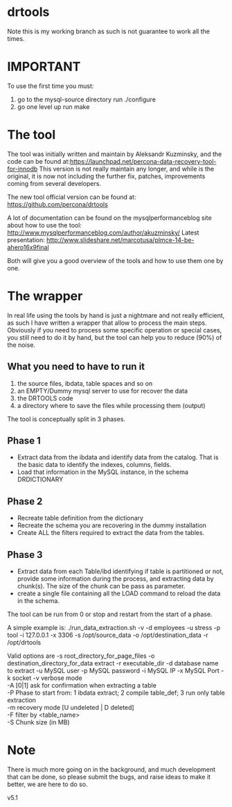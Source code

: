 drtools
=======
Note this is my working branch as such is not guarantee to work all the times.

IMPORTANT
=====================
To use the first time you must:
1) go to the mysql-source directory 
	run ./configure
2) go one level up 
	run make


The tool
============
The tool was initially written and maintain by Aleksandr Kuzminsky, and the code can be found at:https://launchpad.net/percona-data-recovery-tool-for-innodb 
This version is not really maintain any longer, and while is the original, it is now not including the further fix, patches, improvements coming from several developers.

The new tool official version can be found at:
https://github.com/percona/drtools


A lot of documentation can be found on the mysqlperformanceblog site about how to use the tool:
http://www.mysqlperformanceblog.com/author/akuzminsky/
Latest presentation: 
http://www.slideshare.net/marcotusa/plmce-14-be-ahero16x9final

Both will give you a good overview of the tools and how to use them one by one.


The wrapper
==================
In real life using the tools by hand is just a nightmare and not really efficient, as such I have written a wrapper that allow to process the main steps.
Obviously if you need to process some specific operation or special cases, you still need to do it by hand, but the tool can help you to reduce (90%) of the noise.

What you need to have to run it
----------------------------------
1) the source files, ibdata, table spaces and so on 
2) an EMPTY/Dummy mysql server to use for recover the data
3) the DRTOOLS code
4) a directory where to save the files while processing them (output)


The tool is conceptually split in 3 phases.

Phase 1
---------------
- Extract data from the ibdata and identify data from the catalog. That is the basic data to identify the indexes, columns, fields.
- Load that information in the MySQL instance, in the schema DRDICTIONARY


Phase 2
---------------
- Recreate table definition from the dictionary
- Recreate the schema you are recovering in the dummy installation
- Create ALL the filters required to extract the data from the tables.

Phase 3
---------------
- Extract data from each Table/ibd identifying if table is partitioned or not, provide some information during the process, and extracting data by chunk(s).
The size of the chunk can be pass as parameter.
- create a single file containing all the LOAD command to reload the data in the schema.


The tool can be run from 0 or stop and restart from the start of a phase.

A simple example is:
./run_data_extraction.sh -v -d  employees -u stress -p tool -i 127.0.0.1 -x 3306 -s /opt/source_data -o /opt/destination_data -r /opt/drtools

Valid options are 
 	 -s root_directory_for_page_files 
 	 -o destination_directory_for_data extract 
 	 -r executable_dir 
 	 -d database name to extract 
 	 -u MySQL user 
 	 -p MySQL password 
 	 -i MySQL IP 
 	 -x MySQL Port
 	 -k socket 
 	 -v verbose mode  
 	 -A [0|1] ask for confirmation when extracting a table  
 	 -P Phase to start from:
	 	1 ibdata extract;
 		2 compile table_def;
	 	3 run only table extraction  
 	 -m recovery mode [U undeleted | D deleted]  
 	 -F filter by <table_name>  
 	 -S Chunk size (in MB)
 	 
 	 

Note
==============
There is much more going on in the background, and much development that can be done, so please submit the bugs, and raise ideas to make it better, we are here to do so.



v5.1
